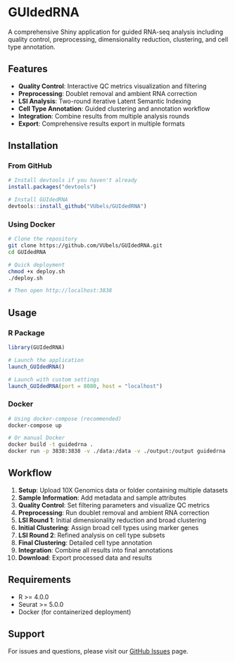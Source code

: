 # GUIdedRNA

A comprehensive Shiny application for guided RNA-seq analysis including quality control, preprocessing, dimensionality reduction, clustering, and cell type annotation.

## Features

- **Quality Control**: Interactive QC metrics visualization and filtering
- **Preprocessing**: Doublet removal and ambient RNA correction
- **LSI Analysis**: Two-round iterative Latent Semantic Indexing
- **Cell Type Annotation**: Guided clustering and annotation workflow
- **Integration**: Combine results from multiple analysis rounds
- **Export**: Comprehensive results export in multiple formats

## Installation

### From GitHub
```r
# Install devtools if you haven't already
install.packages("devtools")

# Install GUIdedRNA
devtools::install_github("VUbels/GUIdedRNA")
```

### Using Docker
```bash
# Clone the repository
git clone https://github.com/VUbels/GUIdedRNA.git
cd GUIdedRNA

# Quick deployment
chmod +x deploy.sh
./deploy.sh

# Then open http://localhost:3838
```

## Usage

### R Package
```r
library(GUIdedRNA)

# Launch the application
launch_GUIdedRNA()

# Launch with custom settings
launch_GUIdedRNA(port = 8080, host = "localhost")
```

### Docker
```bash
# Using docker-compose (recommended)
docker-compose up

# Or manual Docker
docker build -t guidedrna .
docker run -p 3838:3838 -v ./data:/data -v ./output:/output guidedrna
```

## Workflow

1. **Setup**: Upload 10X Genomics data or folder containing multiple datasets
2. **Sample Information**: Add metadata and sample attributes
3. **Quality Control**: Set filtering parameters and visualize QC metrics
4. **Preprocessing**: Run doublet removal and ambient RNA correction
5. **LSI Round 1**: Initial dimensionality reduction and broad clustering
6. **Initial Clustering**: Assign broad cell types using marker genes
7. **LSI Round 2**: Refined analysis on cell type subsets
8. **Final Clustering**: Detailed cell type annotation
9. **Integration**: Combine all results into final annotations
10. **Download**: Export processed data and results

## Requirements

- R >= 4.0.0
- Seurat >= 5.0.0
- Docker (for containerized deployment)

## Support

For issues and questions, please visit our [GitHub Issues](https://github.com/VUbels/GUIdedRNA/issues) page.